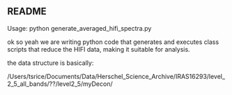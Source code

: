 ## README

Usage:
python generate_averaged_hifi_spectra.py

ok so yeah
we are writing python code that generates and executes class scripts that reduce the HIFI data, making it suitable for analysis.

the data structure is basically:

/Users/tsrice/Documents/Data/Herschel_Science_Archive/IRAS16293/level_2_5_all_bands/??/level2_5/myDecon/

